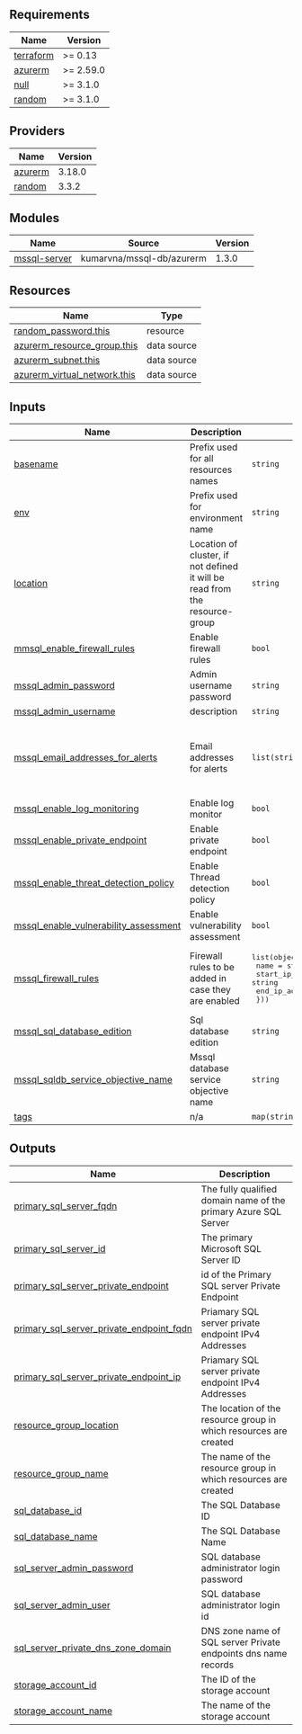 <!-- BEGIN_TF_DOCS -->
## Requirements

| Name | Version |
|------|---------|
| <a name="requirement_terraform"></a> [terraform](#requirement\_terraform) | >= 0.13 |
| <a name="requirement_azurerm"></a> [azurerm](#requirement\_azurerm) | >= 2.59.0 |
| <a name="requirement_null"></a> [null](#requirement\_null) | >= 3.1.0 |
| <a name="requirement_random"></a> [random](#requirement\_random) | >= 3.1.0 |

## Providers

| Name | Version |
|------|---------|
| <a name="provider_azurerm"></a> [azurerm](#provider\_azurerm) | 3.18.0 |
| <a name="provider_random"></a> [random](#provider\_random) | 3.3.2 |

## Modules

| Name | Source | Version |
|------|--------|---------|
| <a name="module_mssql-server"></a> [mssql-server](#module\_mssql-server) | kumarvna/mssql-db/azurerm | 1.3.0 |

## Resources

| Name | Type |
|------|------|
| [random_password.this](https://registry.terraform.io/providers/hashicorp/random/latest/docs/resources/password) | resource |
| [azurerm_resource_group.this](https://registry.terraform.io/providers/hashicorp/azurerm/latest/docs/data-sources/resource_group) | data source |
| [azurerm_subnet.this](https://registry.terraform.io/providers/hashicorp/azurerm/latest/docs/data-sources/subnet) | data source |
| [azurerm_virtual_network.this](https://registry.terraform.io/providers/hashicorp/azurerm/latest/docs/data-sources/virtual_network) | data source |

## Inputs

| Name | Description | Type | Default | Required |
|------|-------------|------|---------|:--------:|
| <a name="input_basename"></a> [basename](#input\_basename) | Prefix used for all resources names | `string` | `"oss"` | no |
| <a name="input_env"></a> [env](#input\_env) | Prefix used for environment name | `string` | n/a | yes |
| <a name="input_location"></a> [location](#input\_location) | Location of cluster, if not defined it will be read from the resource-group | `string` | n/a | yes |
| <a name="input_mmsql_enable_firewall_rules"></a> [mmsql\_enable\_firewall\_rules](#input\_mmsql\_enable\_firewall\_rules) | Enable firewall rules | `bool` | `true` | no |
| <a name="input_mssql_admin_password"></a> [mssql\_admin\_password](#input\_mssql\_admin\_password) | Admin username password | `string` | `null` | no |
| <a name="input_mssql_admin_username"></a> [mssql\_admin\_username](#input\_mssql\_admin\_username) | description | `string` | `"ossdevsqladmin"` | no |
| <a name="input_mssql_email_addresses_for_alerts"></a> [mssql\_email\_addresses\_for\_alerts](#input\_mssql\_email\_addresses\_for\_alerts) | Email addresses for alerts | `list(string)` | <pre>[<br>  "ryan.loots@publicssapient.com",<br>  "euglupul@publicisgroupe.net",<br>  "sourabh.sharma@publicissapient.com"<br>]</pre> | no |
| <a name="input_mssql_enable_log_monitoring"></a> [mssql\_enable\_log\_monitoring](#input\_mssql\_enable\_log\_monitoring) | Enable log monitor | `bool` | `true` | no |
| <a name="input_mssql_enable_private_endpoint"></a> [mssql\_enable\_private\_endpoint](#input\_mssql\_enable\_private\_endpoint) | Enable private endpoint | `bool` | `true` | no |
| <a name="input_mssql_enable_threat_detection_policy"></a> [mssql\_enable\_threat\_detection\_policy](#input\_mssql\_enable\_threat\_detection\_policy) | Enable Thread detection policy | `bool` | `true` | no |
| <a name="input_mssql_enable_vulnerability_assessment"></a> [mssql\_enable\_vulnerability\_assessment](#input\_mssql\_enable\_vulnerability\_assessment) | Enable vulnerability assessment | `bool` | `false` | no |
| <a name="input_mssql_firewall_rules"></a> [mssql\_firewall\_rules](#input\_mssql\_firewall\_rules) | Firewall rules to be added in case they are enabled | <pre>list(object({<br>    name             = string<br>    start_ip_address = string<br>    end_ip_address   = string<br>  }))</pre> | `null` | no |
| <a name="input_mssql_sql_database_edition"></a> [mssql\_sql\_database\_edition](#input\_mssql\_sql\_database\_edition) | Sql database edition | `string` | `"Standard"` | no |
| <a name="input_mssql_sqldb_service_objective_name"></a> [mssql\_sqldb\_service\_objective\_name](#input\_mssql\_sqldb\_service\_objective\_name) | Mssql database service objective name | `string` | `"S1"` | no |
| <a name="input_tags"></a> [tags](#input\_tags) | n/a | `map(string)` | `{}` | no |

## Outputs

| Name | Description |
|------|-------------|
| <a name="output_primary_sql_server_fqdn"></a> [primary\_sql\_server\_fqdn](#output\_primary\_sql\_server\_fqdn) | The fully qualified domain name of the primary Azure SQL Server |
| <a name="output_primary_sql_server_id"></a> [primary\_sql\_server\_id](#output\_primary\_sql\_server\_id) | The primary Microsoft SQL Server ID |
| <a name="output_primary_sql_server_private_endpoint"></a> [primary\_sql\_server\_private\_endpoint](#output\_primary\_sql\_server\_private\_endpoint) | id of the Primary SQL server Private Endpoint |
| <a name="output_primary_sql_server_private_endpoint_fqdn"></a> [primary\_sql\_server\_private\_endpoint\_fqdn](#output\_primary\_sql\_server\_private\_endpoint\_fqdn) | Priamary SQL server private endpoint IPv4 Addresses |
| <a name="output_primary_sql_server_private_endpoint_ip"></a> [primary\_sql\_server\_private\_endpoint\_ip](#output\_primary\_sql\_server\_private\_endpoint\_ip) | Priamary SQL server private endpoint IPv4 Addresses |
| <a name="output_resource_group_location"></a> [resource\_group\_location](#output\_resource\_group\_location) | The location of the resource group in which resources are created |
| <a name="output_resource_group_name"></a> [resource\_group\_name](#output\_resource\_group\_name) | The name of the resource group in which resources are created |
| <a name="output_sql_database_id"></a> [sql\_database\_id](#output\_sql\_database\_id) | The SQL Database ID |
| <a name="output_sql_database_name"></a> [sql\_database\_name](#output\_sql\_database\_name) | The SQL Database Name |
| <a name="output_sql_server_admin_password"></a> [sql\_server\_admin\_password](#output\_sql\_server\_admin\_password) | SQL database administrator login password |
| <a name="output_sql_server_admin_user"></a> [sql\_server\_admin\_user](#output\_sql\_server\_admin\_user) | SQL database administrator login id |
| <a name="output_sql_server_private_dns_zone_domain"></a> [sql\_server\_private\_dns\_zone\_domain](#output\_sql\_server\_private\_dns\_zone\_domain) | DNS zone name of SQL server Private endpoints dns name records |
| <a name="output_storage_account_id"></a> [storage\_account\_id](#output\_storage\_account\_id) | The ID of the storage account |
| <a name="output_storage_account_name"></a> [storage\_account\_name](#output\_storage\_account\_name) | The name of the storage account |
<!-- END_TF_DOCS -->